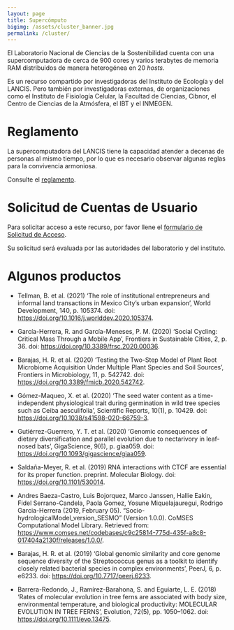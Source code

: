 ```yaml
---
layout: page
title: Supercómputo
bigimg: /assets/cluster_banner.jpg
permalink: /cluster/
---
```


El Laboratorio Nacional de Ciencias de la Sostenibilidad cuenta con
una supercomputadora de cerca de 900 cores y varios terabytes de
memoria RAM distribuidos de manera heterogénea en 20 *hosts*.

Es un recurso compartido por investigadoras del Instituto de Ecología
y del LANCIS. Pero también por investigadoras externas, de
organizaciones como el Instituto de Fisiología Celular, la Facultad de
Ciencias, Cibnor, el Centro de Ciencias de la Atmósfera, el IBT y el
INMEGEN.

# Reglamento

La supercomputadora del LANCIS tiene la capacidad atender a decenas de
personas al mismo tiempo, por lo que es necesario observar algunas
reglas para la convivencia armoniosa.

Consulte el [reglamento](/cluster/reglamento/).



# Solicitud de Cuentas de Usuario

Para solicitar acceso a este recurso, por favor llene el
[formulario de Solicitud de Acceso](https://docs.google.com/forms/d/e/1FAIpQLSejlatzdBac-zD-9VHwLkZdgq16119IAptH6DhyFibZr-YGOA/viewform?usp=sf_link).

Su solicitud será evaluada por las autoridades del laboratorio y del instituto.


# Algunos productos

 - Tellman, B. et al. (2021) ‘The role of institutional entrepreneurs and informal land transactions in Mexico City’s urban expansion’, World Development, 140, p. 105374. doi: <https://doi.org/10.1016/j.worlddev.2020.105374>.

 - García-Herrera, R. and García-Meneses, P. M. (2020) ‘Social Cycling: Critical Mass Through a Mobile App’, Frontiers in Sustainable Cities, 2, p. 36. doi: <https://doi.org/10.3389/frsc.2020.00036>.

 - Barajas, H. R. et al. (2020) ‘Testing the Two-Step Model of Plant Root Microbiome Acquisition Under Multiple Plant Species and Soil Sources’, Frontiers in Microbiology, 11, p. 542742. doi: <https://doi.org/10.3389/fmicb.2020.542742>.

 - Gómez-Maqueo, X. et al. (2020) ‘The seed water content as a time-independent physiological trait during germination in wild tree species such as Ceiba aesculifolia’, Scientific Reports, 10(1), p. 10429. doi: <https://doi.org/10.1038/s41598-020-66759-3>.

 - Gutiérrez-Guerrero, Y. T. et al. (2020) ‘Genomic consequences of dietary diversification and parallel evolution due to nectarivory in leaf-nosed bats’, GigaScience, 9(6), p. giaa059. doi: <https://doi.org/10.1093/gigascience/giaa059>.

 - Saldaña-Meyer, R. et al. (2019) RNA interactions with CTCF are essential for its proper function. preprint. Molecular Biology. doi: <https://doi.org/10.1101/530014>.

 - Andres Baeza-Castro, Luis Bojorquez, Marco Janssen, Hallie Eakin, Fidel Serrano-Candela, Paola Gomez, Yosune Miquelajauregui, Rodrigo Garcia-Herrera (2019, February 05). “Socio-hydrologicalModel_version_SESMO” (Version 1.0.0). CoMSES Computational Model Library. Retrieved from: <https://www.comses.net/codebases/c9c25814-775d-435f-a8c8-017404a2130f/releases/1.0.0/>.

 - Barajas, H. R. et al. (2019) ‘Global genomic similarity and core genome sequence diversity of the Streptococcus genus as a toolkit to identify closely related bacterial species in complex environments’, PeerJ, 6, p. e6233. doi: <https://doi.org/10.7717/peerj.6233>.

 - Barrera-Redondo, J., Ramírez-Barahona, S. and Eguiarte, L. E. (2018) ‘Rates of molecular evolution in tree ferns are associated with body size, environmental temperature, and biological productivity: MOLECULAR EVOLUTION IN TREE FERNS’, Evolution, 72(5), pp. 1050–1062. doi: <https://doi.org/10.1111/evo.13475>.


